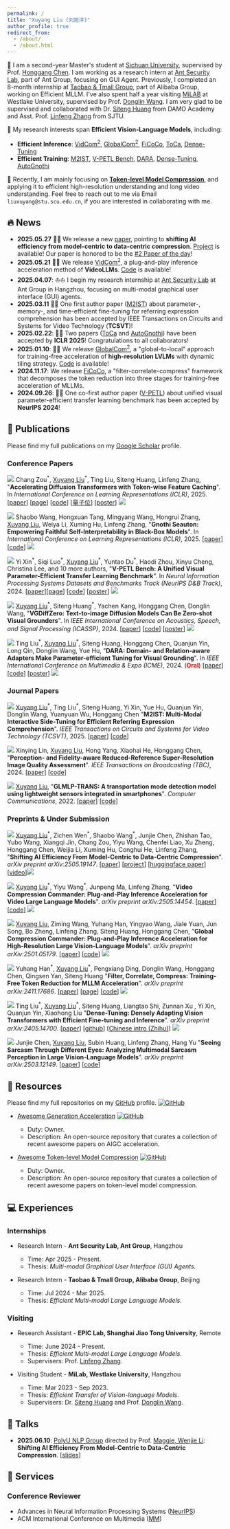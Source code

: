 ```yaml
---
permalink: /
title: "Xuyang Liu (刘旭洋)"
author_profile: true
redirect_from: 
  - /about/
  - /about.html
---
```



🌈 I am a second-year Master's student at [Sichuan University](https://en.scu.edu.cn/), supervised by Prof. [Honggang Chen](https://sites.google.com/view/honggangchen/). I am working as a research intern at [Ant Security Lab](https://securitylab.antgroup.com/home), part of Ant Group, focusing on GUI Agent. <!--Previously, I had the honor of visiting the [VIP Lab](https://zhengfenglab.com/) at [SUSTech](https://www.sustech.edu.cn/en/), supervised by Prof. [Feng Zheng](https://faculty.sustech.edu.cn/?tagid=fengzheng&go=1&iscss=1&snapid=1&lang=en).--> Previously, I completed an 8-month internship at [Taobao & Tmall Group](https://talent.taotian.com/), part of Alibaba Group, working on Efficient MLLM. I've also spent half a year visiting [MiLAB](https://milab.westlake.edu.cn/) at Westlake University, supervised by Prof. [Donglin Wang](https://en.westlake.edu.cn/faculty/donglin-wang.html). I am very glad to be supervised and collaborated with Dr. [Siteng Huang](https://kyonhuang.top/) from DAMO Academy and Asst. Prof. [Linfeng Zhang](http://www.zhanglinfeng.tech/) from SJTU.

<!-- 📌 My research interests span **Efficient Multi-modal Large Language Models**, including:

* **Discrimination**: [visual grounding](https://github.com/linhuixiao/Awesome-Visual-Grounding) and [referring video object segmentation](https://github.com/gaomingqi/Awesome-Video-Object-Segmentation).
* **Adaptation**: [parameter-efficient transfer learning](https://github.com/synbol/Awesome-Parameter-Efficient-Transfer-Learning) and [model compression](https://github.com/MingSun-Tse/Efficient-Deep-Learning).  
* **Reconstruction**: [super-resolution](https://github.com/ChaofWang/Awesome-Super-Resolution) and [image quality assessment](https://github.com/chaofengc/Awesome-Image-Quality-Assessment).
* **Generation**: [text-to-image generation](https://github.com/AlonzoLeeeooo/awesome-text-to-image-studies) and [text-to-video generation](https://github.com/soraw-ai/Awesome-Text-to-Video-Generation). -->

📌 My research interests span **Efficient Vision-Language Models**, including:
* **Efficient Inference**: [VidCom<sup>2</sup>](https://arxiv.org/abs/2505.14454), [GlobalCom<sup>2</sup>](https://arxiv.org/abs/2501.05179), [FiCoCo](https://arxiv.org/abs/2411.17686), [ToCa](https://arxiv.org/abs/2410.05317), [Dense-Tuning](https://arxiv.org/abs/2405.14700)
* **Efficient Training**: [M2IST](https://arxiv.org/abs/2407.01131), [V-PETL Bench](https://openreview.net/forum?id=yS1dUkQFnu), [DARA](https://arxiv.org/abs/2405.06217), [Dense-Tuning](https://arxiv.org/abs/2405.14700), [AutoGnothi](https://arxiv.org/abs/2410.21815)

📢 Recently, I am mainly focusing on **[Token-level Model Compression](https://arxiv.org/abs/2505.19147)**, and applying it to efficient high-resolution understanding and long video understanding. Feel free to reach out to me via Email `liuxuyang@stu.scu.edu.cn`, if you are interested in collaborating with me.


## 🔥 News

* **2025.05.27** 🙌🙌 We release a new [paper](https://arxiv.org/abs/2505.19147), pointing to **shifting AI efficiency from model-centric to data-centric compression**. [Project](https://github.com/xuyang-liu16/Awesome-Token-level-Model-Compression) is available! Our paper is honored to be the [#2 Paper of the day](https://huggingface.co/papers/2505.19147)!
* **2025.05.21** 🤗🤗 We release [VidCom<sup>2</sup>](https://arxiv.org/abs/2505.14454), a plug-and-play inference acceleration method of **VideoLLMs**. [Code](https://github.com/xuyang-liu16/VidCom2) is available!
* **2025.04.07**: ⛵⛵ I begin my research internship at [Ant Security Lab](https://securitylab.antgroup.com/home) at Ant Group in Hangzhou, focusing on multi-modal graphical user interface (GUI) agents.
* **2025.03.11** 🎊🎊 One first author paper ([M2IST](https://arxiv.org/abs/2407.01131)) about parameter-, memory-, and time-efficient fine-tuning for referring expression comprehension has been accepted by IEEE Transactions on Circuits and Systems for Video Technology (**TCSVT**)!
* **2025.02.22**: 🎊🎊 Two papers ([ToCa](https://arxiv.org/abs/2410.05317) and [AutoGnothi](https://arxiv.org/abs/2410.21815)) have been accepted by **ICLR 2025**! Congratulations to all collaborators!
* **2025.01.10**: 🤗🤗 We release [GlobalCom<sup>2</sup>](https://arxiv.org/abs/2501.05179), a "global-to-local" approach for training-free acceleration of **high-resolution LVLMs** with dynamic tiling strategy. [Code](https://github.com/xuyang-liu16/GlobalCom2) is available!
* **2024.11.17**: We release [FiCoCo](https://ficoco-accelerate.github.io/), a "filter-correlate-compress" framework that decomposes the token reduction into three stages for training-free acceleration of MLLMs.
* **2024.09.26**: 🎊🎊 One co-first author paper ([V-PETL](https://openreview.net/forum?id=yS1dUkQFnu)) about unified visual parameter-efficient transfer learning benchmark has been accepted by **NeurIPS 2024**!



## 📝 Publications 

Please find my full publications on my [Google Scholar](https://scholar.google.com/citations?user=9VhMC1QAAAAJ&hl=en) profile. <!-- <a href="https://scholar.google.com/citations?user=9VhMC1QAAAAJ" target="_blank"><img src="https://img.shields.io/badge/dynamic/json?label=Paper%20Citations&query=total_citations&url=https%3A%2F%2Fcse.bth.se%2F~fer%2Fgooglescholar-api%2Fgooglescholar.php%3Fuser%3D9VhMC1QAAAAJ&logo=googlescholar&style=social" alt="Google Scholar"></a> -->

### Conference Papers

<a href="https://openreview.net/forum?id=yYZbZGo4ei" target="_blank"><img src="https://img.shields.io/badge/ICLR-2025-blue?style=flat-square"></a> Chang Zou<sup>\*</sup>, <u>Xuyang Liu</u><sup>\*</sup>, Ting Liu, Siteng Huang, Linfeng Zhang, &quot;**Accelerating Diffusion Transformers with Token-wise Feature Caching**&quot;. In *International Conference on Learning Representations (ICLR)*, 2025. [[paper](https://arxiv.org/pdf/2410.05317)] [[page](https://toca2024.github.io/ToCa/)] [[code](https://github.com/Shenyi-Z/ToCa)] [[量子位](https://mp.weixin.qq.com/s/ZqVWslSEdjX00VMf6RqtcA)] [[poster](/files/ICLR-2025-ToCa-Poster.pdf)] <a href="https://github.com/Shenyi-Z/ToCa" target="_blank"><img src="https://img.shields.io/github/stars/Shenyi-Z/ToCa?style=social"></a>

<a href="https://openreview.net/forum?id=UvMSKonce8" target="_blank"><img src="https://img.shields.io/badge/ICLR-2025-blue?style=flat-square"></a> Shaobo Wang, Hongxuan Tang, Mingyang Wang, Hongrui Zhang, <u>Xuyang Liu</u>, Weiya Li, Xuming Hu, Linfeng Zhang, &quot;**Gnothi Seauton: Empowering Faithful Self-Interpretability in Black-Box Models**&quot;. In *International Conference on Learning Representations (ICLR)*, 2025. [[paper](https://arxiv.org/pdf/2410.21815)] [[code](https://github.com/gszfwsb/AutoGnothi)] <a href="https://github.com/gszfwsb/AutoGnothi" target="_blank"><img src="https://img.shields.io/github/stars/gszfwsb/AutoGnothi?style=social"></a>

<a href="https://openreview.net/forum?id=yS1dUkQFnu" target="_blank"><img src="https://img.shields.io/badge/NeurIPS-2024-blue?style=flat-square"></a> Yi Xin<sup>\*</sup>, Siqi Luo<sup>\*</sup>, <u>Xuyang Liu</u><sup>\*</sup>, Yuntao Du<sup>\*</sup>, Haodi Zhou, Xinyu Cheng, Christina Lee, and 10 more authors, &quot;**V-PETL Bench: A Unified Visual Parameter-Efficient Transfer Learning Benchmark**&quot;. In *Neural Information Processing Systems Datasets and Benchmarks Track (NeurlPS D&B Track)*, 2024. [[paper](https://openreview.net/forum?id=yS1dUkQFnu)][[page](https://v-petl-bench.github.io/)] [[code](https://github.com/synbol/Parameter-Efficient-Transfer-Learning-Benchmark)] [[poster](https://neurips.cc/virtual/2024/poster/97434)] <a href="https://github.com/synbol/Parameter-Efficient-Transfer-Learning-Benchmark" target="_blank"><img src="https://img.shields.io/github/stars/synbol/Parameter-Efficient-Transfer-Learning-Benchmark?style=social"></a>

<a href="https://ieeexplore.ieee.org/document/10445945" target="_blank"><img src="https://img.shields.io/badge/ICASSP-2024-blue?style=flat-square"></a> <u>Xuyang Liu</u><sup>\*</sup>, Siteng Huang<sup>\*</sup>, Yachen Kang, Honggang Chen, Donglin Wang, &quot;**VGDiffZero: Text-to-image Diffusion Models Can Be Zero-shot Visual Grounders**&quot;. In *IEEE International Conference on Acoustics, Speech, and Signal Processing (ICASSP)*, 2024. [[paper](https://arxiv.org/pdf/2309.01141.pdf)] [[code](https://github.com/xuyang-liu16/VGDiffZero)] [[poster](/files/ICASSP-2024-VGDiffZero-Poster.pdf)] <a href="https://github.com/xuyang-liu16/VGDiffZero" target="_blank"><img src="https://img.shields.io/github/stars/xuyang-liu16/VGDiffZero?style=social"></a> 

<a href="https://ieeexplore.ieee.org/document/10688132" target="_blank"><img src="https://img.shields.io/badge/ICME-2024-blue?style=flat-square"></a> Ting Liu<sup>\*</sup>, <u>Xuyang Liu</u><sup>\*</sup>, Siteng Huang, Honggang Chen, Quanjun Yin, Long Qin, Donglin Wang, Yue Hu, &quot;**DARA: Domain- and Relation-aware Adapters Make Parameter-efficient Tuning for Visual Grounding**&quot;. In *IEEE International Conference on Multimedia & Expo (ICME)*, 2024. (<span style="color: red">**Oral**</span>) [[paper](https://arxiv.org/pdf/2405.06217)] [[code](https://github.com/liuting20/DARA)] [[poster](/files/ICME-2024-DARA-Poster.pdf)] <a href="https://github.com/liuting20/DARA" target="_blank"><img src="https://img.shields.io/github/stars/liuting20/DARA?style=social"></a>


### Journal Papers

<a href="https://ieeexplore.ieee.org/document/10929057" target="_blank"><img src="https://img.shields.io/badge/TCSVT-2025-54b345?style=flat-square"></a> <u>Xuyang Liu</u><sup>\*</sup>, Ting Liu<sup>\*</sup>, Siteng Huang, Yi Xin, Yue Hu, Quanjun Yin, Donglin Wang, Yuanyuan Wu, Honggang Chen &quot;**M2IST: Multi-Modal Interactive Side-Tuning for Efficient Referring Expression Comprehension**&quot;. *IEEE Transactions on Circuits and Systems for Video Technology (TCSVT)*, 2025. [[paper](https://arxiv.org/pdf/2407.01131)] [[code](https://github.com/xuyang-liu16/M2IST)]

<a href="https://ieeexplore.ieee.org/document/10742110" target="_blank"><img src="https://img.shields.io/badge/TBC-2024-54b345?style=flat-square"></a> Xinying Lin, <u>Xuyang Liu</u>, Hong Yang, Xiaohai He, Honggang Chen, &quot;**Perception- and Fidelity-aware Reduced-Reference Super-Resolution Image Quality Assessment**&quot;. *IEEE Transactions on Broadcasting (TBC)*, 2024. [[paper](https://arxiv.org/pdf/2405.09472)] [[code](https://github.com/xinyouu/PFIQA)] 

<a href="https://www.sciencedirect.com/science/article/abs/pii/S0140366422002535" target="_blank"><img src="https://img.shields.io/badge/COMPUT COMMUN-2022-54b345?style=flat-square"></a> <u>Xuyang Liu</u>, &quot;**GLMLP-TRANS: A transportation mode detection model using lightweight sensors integrated in smartphones**&quot;. *Computer Communications*, 2022. [[paper](https://www.sciencedirect.com/science/article/abs/pii/S0140366422002535)] [[code](https://github.com/xuyang-liu16/GLMLP-TRANS)] 


### Preprints & Under Submission

<a href="https://arxiv.org/abs/2505.19147" target="_blank"><img src="https://img.shields.io/badge/arXiv-2505.19147-B31B1B?style=flat-square"></a> <u>Xuyang Liu</u><sup>\*</sup>, Zichen Wen<sup>\*</sup>, Shaobo Wang<sup>\*</sup>, Junjie Chen, Zhishan Tao, Yubo Wang, Xiangqi Jin, Chang Zou, Yiyu Wang, Chenfei Liao, Xu Zheng, Honggang Chen, Weijia Li, Xuming Hu, Conghui He, Linfeng Zhang, &quot;**Shifting AI Efficiency From Model-Centric to Data-Centric Compression**&quot;. *arXiv preprint arXiv:2505.19147*. [[paper](https://arxiv.org/pdf/2505.19147)] [[project](https://github.com/xuyang-liu16/Awesome-Token-level-Model-Compression)] [[huggingface paper](https://huggingface.co/papers/2505.19147)] [[video](https://www.youtube.com/watch?v=qT8k5-DVdcU)]<a href="https://github.com/xuyang-liu16/Awesome-Token-level-Model-Compression" target="_blank"><img src="https://img.shields.io/github/stars/xuyang-liu16/Awesome-Token-level-Model-Compression?style=social"></a> 

<a href="https://arxiv.org/abs/2505.14454" target="_blank"><img src="https://img.shields.io/badge/arXiv-2505.14454-B31B1B?style=flat-square"></a> <u>Xuyang Liu</u><sup>\*</sup>, Yiyu Wang<sup>\*</sup>, Junpeng Ma, Linfeng Zhang, &quot;**Video Compression Commander: Plug-and-Play Inference Acceleration for Video Large Language Models**&quot;. *arXiv preprint arXiv:2505.14454*. [[paper](https://arxiv.org/pdf/2505.14454)] [[code](https://github.com/xuyang-liu16/VidCom2)] <a href="https://github.com/xuyang-liu16/VidCom2" target="_blank"><img src="https://img.shields.io/github/stars/xuyang-liu16/VidCom2?style=social"></a>

<a href="https://arxiv.org/abs/2501.05179" target="_blank"><img src="https://img.shields.io/badge/arXiv-2501.05179-B31B1B?style=flat-square"></a> <u>Xuyang Liu</u>, Ziming Wang, Yuhang Han, Yingyao Wang, Jiale Yuan, Jun Song, Bo Zheng, Linfeng Zhang, Siteng Huang, Honggang Chen, &quot;**Global Compression Commander: Plug-and-Play Inference Acceleration for High-Resolution Large Vision-Language Models**&quot;. *arXiv preprint arXiv:2501.05179*. [[paper](https://arxiv.org/pdf/2501.05179)] [[code](https://github.com/xuyang-liu16/GlobalCom2)] <a href="https://github.com/xuyang-liu16/GlobalCom2" target="_blank"><img src="https://img.shields.io/github/stars/xuyang-liu16/GlobalCom2?style=social"></a>

<a href="https://arxiv.org/abs/2411.17686" target="_blank"><img src="https://img.shields.io/badge/arXiv-2411.17686-B31B1B?style=flat-square"></a> Yuhang Han<sup>\*</sup>, <u>Xuyang Liu</u><sup>\*</sup>, Pengxiang Ding, Donglin Wang, Honggang Chen, Qingsen Yan, Siteng Huang &quot;**Filter, Correlate, Compress: Training-Free Token Reduction for MLLM Acceleration**&quot;. *arXiv preprint arXiv:2411.17686*. [[paper](https://arxiv.org/pdf/2411.17686)] [[page](https://ficoco-accelerate.github.io/)] [[code](https://github.com/kawhiiiileo/FiCoCo)] <a href="https://github.com/kawhiiiileo/FiCoCo" target="_blank"><img src="https://img.shields.io/github/stars/kawhiiiileo/FiCoCo?style=social"></a>

<a href="https://arxiv.org/abs/2405.14700" target="_blank"><img src="https://img.shields.io/badge/arXiv-2405.14700-B31B1B?style=flat-square"></a> Ting Liu<sup>\*</sup>, <u>Xuyang Liu</u><sup>\*</sup>, Siteng Huang, Liangtao Shi, Zunnan Xu , Yi Xin, Quanjun Yin, Xiaohong Liu &quot;**Dense-Tuning: Densely Adapting Vision Transformers with Efficient Fine-tuning and Inference**&quot;. *arXiv preprint arXiv:2405.14700*. [[paper](https://arxiv.org/pdf/2405.14700)] [[github](https://github.com/liuting20/Sparse-Tuning)] [[Chinese intro (Zhihu)](https://zhuanlan.zhihu.com/p/702216557)] <a href="https://github.com/liuting20/Sparse-Tuning" target="_blank"><img src="https://img.shields.io/github/stars/liuting20/Sparse-Tuning?style=social"></a>

<a href="https://arxiv.org/abs/2503.12149" target="_blank"><img src="https://img.shields.io/badge/arXiv-2503.1214-B31B1B?style=flat-square"></a> Junjie Chen, <u>Xuyang Liu</u>, Subin Huang, Linfeng Zhang, Hang Yu &quot;**Seeing Sarcasm Through Different Eyes: Analyzing Multimodal Sarcasm Perception in Large Vision-Language Models**&quot;. *arXiv preprint arXiv:2503.12149*. [[paper](https://arxiv.org/pdf/2503.12149)] [[code](https://github.com/CoderChen01/LVLMSarcasmAnalysis)] 


## 🤗 Resources
Please find my full repositories on my [GitHub](https://github.com/xuyang-liu16) profile. <a href="https://github.com/xuyang-liu16" target="_blank"><img src="https://img.shields.io/github/stars/xuyang-liu16.svg?style=social" alt="GitHub"></a>

* [Awesome Generation Acceleration](https://github.com/xuyang-liu16/Awesome-Generation-Acceleration) [![GitHub](https://img.shields.io/github/stars/xuyang-liu16/Awesome-Generation-Acceleration.svg?style=social)](https://github.com/xuyang-liu16/Awesome-Generation-Acceleration.git)
  * Duty: Owner.
  * Description: An open-source repository that curates a collection of recent awesome papers on AIGC acceleration.
 
* [Awesome Token-level Model Compression](https://github.com/xuyang-liu16/Awesome-Token-level-Model-Compression) [![GitHub](https://img.shields.io/github/stars/xuyang-liu16/Awesome-Token-level-Model-Compression.svg?style=social)](https://github.com/xuyang-liu16/Awesome-Token-level-Model-Compression.git)
  * Duty: Owner.
  * Description: An open-source repository that curates a collection of recent awesome papers on token-level model compression.
 
<!-- 
* [Awesome Parameter-Efficient Transfer Learning](https://github.com/synbol/Awesome-Parameter-Efficient-Transfer-Learning) [![GitHub](https://img.shields.io/github/stars/synbol/Awesome-Parameter-Efficient-Transfer-Learning.svg?style=social)](https://github.com/synbol/Awesome-Parameter-Efficient-Transfer-Learning.git)
  * Duty: Contributor.
  * Description: An open-source repository that curates a collection of recent awesome papers on parameter-efficient transfer learning. 
-->


## 💻 Experiences

### Internships

* Research Intern - **Ant Security Lab, Ant Group**, Hangzhou
  * Time: Apr 2025 - Present.
  * Thesis: *Multi-modal Graphical User Interface (GUI) Agents*.

* Research Intern - **Taobao & Tmall Group, Alibaba Group**, Beijing
  * Time: Jul 2024 - Mar 2025.
  * Thesis: *Efficient Multi-modal Large Language Models*.
 
### Visiting

* Research Assistant - **EPIC Lab, Shanghai Jiao Tong University**, Remote
  * Time: June 2024 - Present.
  * Thesis: *Efficient Multi-modal Large Language Models*.
  * Supervisers: Prof. [Linfeng Zhang](http://www.zhanglinfeng.tech/).
  
* Visiting Student - **MiLab, Westlake University**, Hangzhou
  * Time: Mar 2023 - Sep 2023.
  * Thesis: *Efficient Transfer of Vision-language Models*.
  * Supervisers: Dr. [Siteng Huang](https://kyonhuang.top/) and Prof. [Donglin Wang](https://en.westlake.edu.cn/faculty/donglin-wang.html).

## 🎤 Talks

* **2025.06.10**: [PolyU NLP Group](https://polyunlp.github.io/) directed by Prof. [Maggie, Wenjie Li](https://www4.comp.polyu.edu.hk/~cswjli/): **Shifting AI Efficiency From Model-Centric to Data-Centric Compression**. [[slides](/files/Talk@PolyUNLP.pdf)]


<!-- 
## 🎖️ Honors
* Suzhou Industrial Park Scholarship, 2024 (12 Students in Sichuan University).
-->

## 📠 Services

### Conference Reviewer
* Advances in Neural Information Processing Systems ([NeurIPS](https://neurips.cc/))
* ACM International Conference on Multimedia ([MM](https://2024.acmmm.org/))

